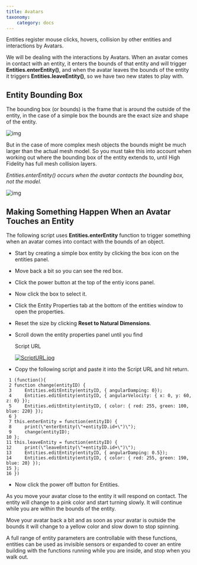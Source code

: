 ```yaml
---
title: Avatars
taxonomy:
    category: docs
---
```


Entities register mouse clicks, hovers, collision by other entities and interactions by Avatars.

We will be dealing with the interactions by Avatars. When an avatar comes in contact with an entity, it enters the bounds of that entity and will trigger **Entities.enterEntity()**, and when the avatar leaves the bounds of the entity it triggers **Entities.leaveEntity()**, so we have two new states to play with.

## Entity Bounding Box

The bounding box (or bounds) is the frame that is around the outside of the entity, in the case of a simple box the bounds are the exact size and shape of the entity.



![img](https://wiki.highfidelity.com/images/thumb/9/99/BoxBounds.jpg/500px-BoxBounds.jpg)

But in the case of more complex mesh objects the bounds might be much larger than the actual mesh model. So you must take this into account when working out where the bounding box of the entity extends to, until High Fidelity has full mesh collision layers.

*Entities.enterEntity() occurs when the avatar contacts the bounding box, not the model.*

![img](https://wiki.highfidelity.com/images/thumb/8/81/TreeBounds.jpg/500px-TreeBounds.jpg)

## Making Something Happen When an Avatar Touches an Entity

The following script uses **Entities.enterEntity** function to trigger something when an avatar comes into contact with the bounds of an object.

- Start by creating a simple box entity by clicking the box icon on the entities panel.

- Move back a bit so you can see the red box.

- Click the power button at the top of the entiy icons panel.

- Now click the box to select it.

- Click the Entity Properties tab at the bottom of the entities window to open the properties.

- Reset the size by clicking **Reset to Natural Dimensions**.

- Scroll down the entity properties panel until you find

   

  Script URL

  [![ScriptURL.jpg](https://wiki.highfidelity.com/images/d/d9/ScriptURL.jpg)](https://wiki.highfidelity.com/wiki/File:ScriptURL.jpg)

- Copy the following script and paste it into the Script URL and hit return.

```
 1 (function(){
 2 function change(entityID) {
 3     Entities.editEntity(entityID, { angularDamping: 0});
 4     Entities.editEntity(entityID, { angularVelocity: { x: 0, y: 60, z: 0} });
 5     Entities.editEntity(entityID, { color: { red: 255, green: 100, blue: 220} });
 6 }
 7 this.enterEntity = function(entityID) {
 8     print(\"enterEntity(\"+entityID.id+\")\");
 9     change(entityID);
10 };
11 this.leaveEntity = function(entityID) {
12     print(\"leaveEntity(\"+entityID.id+\")\");
13     Entities.editEntity(entityID, { angularDamping: 0.5});
14     Entities.editEntity(entityID, { color: { red: 255, green: 190, blue: 20} });
15 };
16 })

```

- Now click the power off button for Entities.

As you move your avatar close to the entity it will respond on contact. The entity will change to a pink color and start turning slowly. It will continue while you are within the bounds of the entity.

Move your avatar back a bit and as soon as your avatar is outside the bounds it will change to a yellow color and slow down to stop spinning.

A full range of entity parameters are controllable with these functions, entities can be used as invisible sensors or expanded to cover an entire building with the functions running while you are inside, and stop when you walk out.